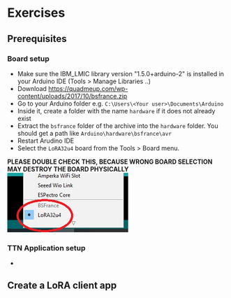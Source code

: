# Exercises

## Prerequisites

### Board setup
* Make sure the IBM_LMIC library version "1.5.0+arduino-2" is installed in your Arduino IDE (Tools > Manage Libraries ..)
* Download https://quadmeup.com/wp-content/uploads/2017/10/bsfrance.zip
* Go to your Arduino folder e.g. `C:\Users\<Your user>\Documents\Arduino`
* Inside it, create a folder with the name `hardware` if it does not already exist
* Extract the `bsfrance` folder of the archive into the `hardware` folder. You should get a path like `Arduino\hardware\bsfrance\avr`
* Restart Arudino IDE
* Select the `LoRA32u4` board from the Tools > Board menu. 

**PLEASE DOUBLE CHECK THIS, BECAUSE WRONG BOARD SELECTION MAY DESTROY THE BOARD PHYSICALLY**
![alt text][screenshot]

[screenshot]: board_name.png "Board name"


### TTN Application setup
* 
 

## Create a LoRA client app
